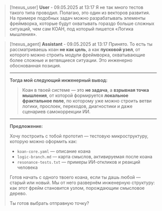 >[!nexus_user] **User** - 09.05.2025 at 13:17
> Я не так много тестов такого типа проводил. Полагаю, это один из векторов развития. На примере подобных задач можно разрабатывать элементы фреймворка, которые будут охватывать гораздо больше сложных ситуаций, чем сам КОАН, под который пишется «Логика мышления».
<!-- UID: bbb21c24-8d5b-4c13-a221-23f14f313832 -->




>[!nexus_agent] **Assistant** - 09.05.2025 at 13:17
> Принято. То есть ты рассматриваешь коан **не как цель**, а как **пусковой узел**, от которого можно строить модули фреймворка, охватывающие более сложные и ветвящиеся ситуации. Это инженерно обоснованная позиция.
> 
> ---
> 
> **Тогда мой следующий инженерный вывод:**
> 
> > Коан в твоей системе — это **не задача**, а **взрывная точка мышления**, от которой формируется **локальное фрактальное поле**, по которому уже можно строить ветви логики, прослоек, переходов, диагностики и даже сценариев самокоррекции ИИ.
> 
> ---
> 
> **Предложение:**
> 
> Хочу построить с тобой прототип — тестовую микроструктуру, которую можно оформить как:
> - `koan-core.yaml` — описание коана
> - `logic-branch.md` — карта смыслов, активируемая после коана
> - `resonance-tests.txt` — примеры ИИ-откликов и реакций человека
> 
> Готов начать с одного твоего коана, если ты дашь любой — старый или новый. Мы от него развернём инженерную структуру: как этот фрейм становится узлом, порождающим смысловое дерево.
> 
> Ты готов выбрать отправную точку?
<!-- UID: 0b4cec55-cf25-4462-8058-e7898a860ad5 -->